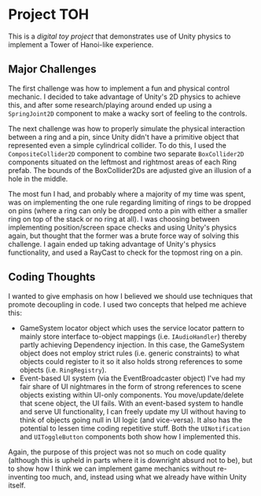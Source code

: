 # Project TOH
This is a *digital toy project* that demonstrates use of Unity physics to implement a Tower of Hanoi-like experience. 

## Major Challenges

The first challenge was how to implement a fun and physical control mechanic. I decided to take advantage of Unity's 2D physics to achieve this, and after some research/playing around ended up using a `SpringJoint2D` component to make a wacky sort of feeling to the controls. 

The next challenge was how to properly simulate the physical interaction between a ring and a pin, since Unity didn't have a primitive object that represented even a simple cylindrical collider. To do this, I used the `CompositeCollider2D` component to combine two separate `BoxCollider2D` components situated on the leftmost and rightmost areas of each Ring prefab. The bounds of the BoxCollider2Ds are adjusted give an illusion of a hole in the middle.

The most fun I had, and probably where a majority of my time was spent, was on implementing the one rule regarding limiting of rings to be dropped on pins (where a ring can only be dropped onto a pin with either a smaller ring on top of the stack or no ring at all). I was choosing between implementing position/screen space checks and using Unity's physics again, but thought that the former was a brute force way of solving this challenge. I again ended up taking advantage of Unity's physics functionality, and used a RayCast to check for the topmost ring on a pin.


## Coding Thoughts

I wanted to give emphasis on how I believed we should use techniques that promote decoupling in code. I used two concepts that helped me achieve this: 

- GameSystem locator object which uses the service locator pattern to mainly store interface to-object mappings (i.e. `IAudioHandler`) thereby partly achieving Dependency injection. In this case, the GameSystem object does not employ strict rules (i.e. generic constraints) to what objects could register to it so it also holds strong references to some objects (i.e. `RingRegistry`).
- Event-based UI system (via the EventBroadcaster object) I've had my fair share of UI nightmares in the form of strong references to scene objects existing within UI-only components. You move/update/delete that scene object, the UI fails. With an event-based system to handle and serve UI functionality, I can freely update my UI without having to think of objects going null in UI logic (and vice-versa). It also has the potential to lessen time coding repetitive stuff. Both the `UINotification` and `UIToggleButton` components both show how I implemented this.
	
Again, the purpose of this project was not so much on code quality (although this is upheld in parts where it is downright absurd not to be), but to show how I think we can implement game mechanics without re-inventing too much, and, instead using what we already have within Unity itself.
